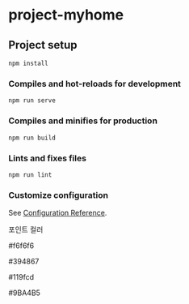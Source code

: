 # project-myhome

## Project setup
```
npm install
```

### Compiles and hot-reloads for development
```
npm run serve
```

### Compiles and minifies for production
```
npm run build
```

### Lints and fixes files
```
npm run lint
```

### Customize configuration
See [Configuration Reference](https://cli.vuejs.org/config/).

포인트 컬러 

#f6f6f6

#394867

#119fcd 

#9BA4B5
